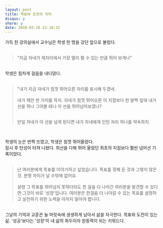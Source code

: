 ```yaml
---
layout: post
title: 목표와 도전의 의미 
disqus: y
share: y
date: 2016-03-16 21:18:32
---
```




가득 찬 강의실에서 교수님은 학생 한 명을 강단 앞으로 불렀다.<br/>
<br/>
 
<blockquote>
  <p>"지금 자네가 제자리에서 가장 멀리 뛸 수 있는 만큼 뛰어 보게나"</p>

</blockquote>
<br/>
학생은 힘차게 걸음을 내디뎠다. 
<br/>
<br/>
<blockquote>
"내가 지금 자네가 힘껏 뛰어오른 자리를 표시해 두겠네.
<br/><br/>
내가 제안 한 가지를 하지. 자네가 힘껏 뛰어오른 이 지점보다 한 발짝 앞에 내가 선을 하나 그어볼 테니 이 선을 뛰어넘어보겠나? 

<br/>만일 자네가 이 선을 넘게 된다면 내가 자네에게 인턴 자리 하나를 약속하지.

</blockquote><br/>

학생의 눈은 번쩍 뜨였고, 학생은 힘껏 뛰어올랐다. <br/>
잠시 후 탄성이 터져 나왔다. 최선을 다해 뛰어 올랐던 최초의 지점보다 훨씬 넘어선 기록이었다. 
<br/><br/>

<blockquote>
난 여러분에게 목표를 이야기하고 싶었습니다. 목표를 정해 둔 것과 그렇지 않은 것. 분명 차이가 날 수밖에 없어요. <br/><br/>
설령 그 목표를 뛰어넘지 못하더라도 한 걸음 더 나아간 여러분을 발견할 수 있다면 그것이 바로 '성장'입니다. 여러분은 한걸음 더 나아갈 수 있는 목표를 설정하고 실천하기 위한 노력을 아끼지 말아야 합니다. </blockquote>

<br/>
그날의 기억과 교훈은 늘 머릿속에 생생하게 남아서 삶을 자극한다. 목표와 도전이 있는 삶. '성공'보다는 '성장'이 내 삶의 화두이자 원동력이 되는 키워드다.